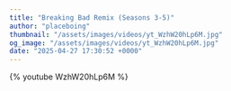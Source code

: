 ```yaml
---
title: "Breaking Bad Remix (Seasons 3-5)"
author: "placeboing"
thumbnail: "/assets/images/videos/yt_WzhW20hLp6M.jpg"
og_image: "/assets/images/videos/yt_WzhW20hLp6M.jpg"
date: "2025-04-27 17:30:52 +0000"
---
```


{% youtube WzhW20hLp6M %}
